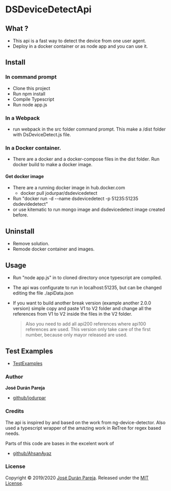 # DSDeviceDetectApi

## What ?

-    This api is a fast way to detect the device from one user agent.
-    Deploy in a docker container or as node app and you can use it.

## Install

### In command prompt

- Clone this project
- Run npm install
- Compile Typescript
- Run node app.js

### In a Webpack

- run webpack in the src folder command prompt. This make a /dist folder with DsDeviceDetect.js file.

### In a Docker container.

- There are a docker and a docker-compose files in the dist folder. Run docker build to make a docker image. 

#### Get docker image
 - There are a running docker image in hub.docker.com
   - docker pull jodurpar/dsdevicedetect
 - Run "docker run -d --name dsdevicedetect -p 51235:51235 dsdevidedetect" 
 - or use kitematic to run mongo image and dsdevicedetect image created before.


## Uninstall

- Remove solution.
- Remode docker container and images.

## Usage

- Run "node app.js" in to cloned directory once typescript are compiled.
- The api was configurate to run in localhost:51235, but can be changed editing  the file ./apiData.json

- If you want to build another break version (example another 2.0.0 version) simple copy and paste V1 to V2 folder and change all the references from V1 to V2 inside the files in the V2 folder.
  > Also you need to add all api200 references where api100 references are used. This version only take care of the first number, because only mayor released are used.  
  > 


## Test Examples

* [TestExamples](https://github.com/jodurpar/DSDeviceDetection/blob/master/TestMe.md)

### Author

**José Durán Pareja**

* [github/jodurpar](https://github.com/jodurpar)

### Credits

The api is inspired by and based on the work from ng-device-detector. 
Also used a typescript wrapper of the amazing work in ReTree for regex based 
needs.

Parts of this code are bases in the excelent work of 
* [github/AhsanAyaz](https://github.com/AhsanAyaz)

### License

Copyright © 2019/2020 [José Durán Pareja](https://github.com/jodurpar).
Released under the [MIT License](./mitLicense.md).

